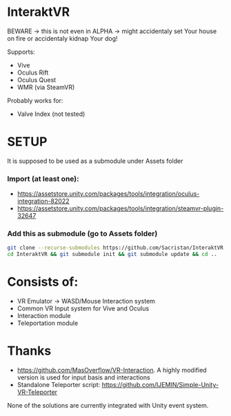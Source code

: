 # InteraktVR
BEWARE -> this is not even in ALPHA -> might accidentaly set Your house on fire or accidentaly kidnap Your dog!

Supports:
* Vive
* Oculus Rift
* Oculus Quest
* WMR (via SteamVR)

Probably works for:
* Valve Index (not tested)

# SETUP
It is supposed to be used as a submodule under Assets folder

### Import (at least one):
* https://assetstore.unity.com/packages/tools/integration/oculus-integration-82022
* https://assetstore.unity.com/packages/tools/integration/steamvr-plugin-32647

### Add this as submodule (go to Assets folder)
```bash
git clone --recurse-submodules https://github.com/Sacristan/InteraktVR.git
cd InteraktVR && git submodule init && git submodule update && cd ..
```

# Consists of:
* VR Emulator -> WASD/Mouse Interaction system 
* Common VR Input system for Vive and Oculus
* Interaction module
* Teleportation module

# Thanks
* https://github.com/MasOverflow/VR-Interaction. A highly modified version is used for input basis and interactions
* Standalone Teleporter script: https://github.com/IJEMIN/Simple-Unity-VR-Teleporter


None of the solutions are currently integrated with Unity event system.
